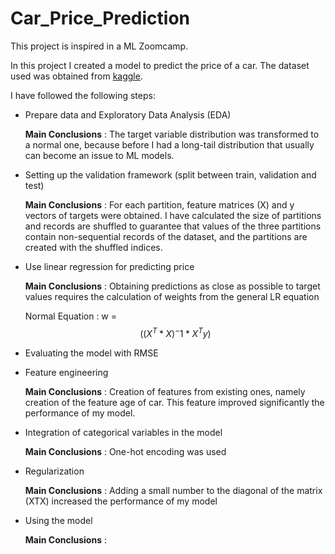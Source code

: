 # Car_Price_Prediction

This project is inspired in a ML Zoomcamp.

In this project I created a model to predict the price of a car. The dataset used was obtained from [kaggle](https://www.kaggle.com/CooperUnion/cardataset).

I have followed the following steps:

* Prepare data and Exploratory Data Analysis (EDA)

  **Main Conclusions** : The target variable distribution was transformed to a normal one, because before I had a long-tail distribution that usually can become an issue to ML models.


* Setting up the validation framework (split between train, validation and test)

   **Main Conclusions** : For each partition, feature matrices (X) and y vectors of targets were obtained. I have calculated the size of partitions and records are shuffled to guarantee that values of the three partitions contain non-sequential records of the dataset, and the partitions are created with the shuffled indices.


* Use linear regression for predicting price

   **Main Conclusions** : Obtaining predictions as close as possible to target values requires the calculation of weights from the general LR equation

   Normal Equation : w = $$((X^T*X)^-1*X^Ty)$$


* Evaluating the model with RMSE


* Feature engineering  

   **Main Conclusions** : Creation of features from existing ones, namely creation of the feature age of car. This feature improved significantly the performance of my model.


* Integration of categorical variables in the model

   **Main Conclusions** : One-hot encoding was used


* Regularization

   **Main Conclusions** : Adding a small number to the diagonal of the matrix (XTX) increased the performance of my model


* Using the model 

   **Main Conclusions** : 


